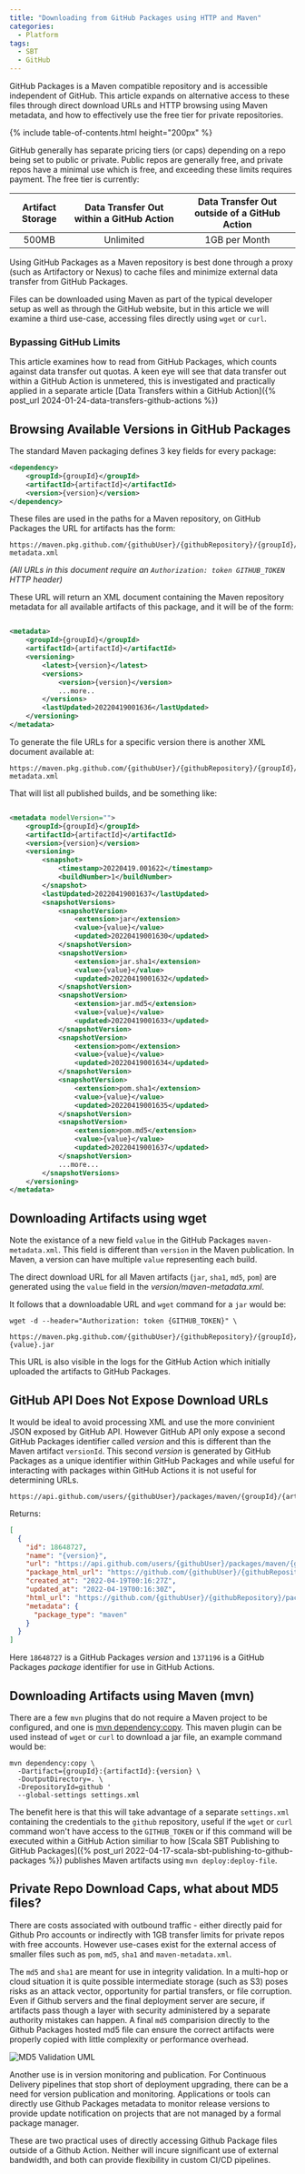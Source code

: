 ```yaml
---
title: "Downloading from GitHub Packages using HTTP and Maven"
categories:
  - Platform
tags:
  - SBT
  - GitHub
---
```


GitHub Packages is a Maven compatible repository and is accessible independent of GitHub. This article expands on
alternative access to these files through direct download URLs and HTTP browsing using Maven metadata, and how to
effectively use the free tier for private repositories.

{% include table-of-contents.html height="200px" %}

GitHub generally has separate pricing tiers (or caps) depending on a repo being set to public or private. Public 
repos are generally free, and private repos have a minimal use which is free, and exceeding these limits requires 
payment. The free tier is currently:

| Artifact Storage | Data Transfer Out within a GitHub Action | Data Transfer Out outside of a GitHub Action |
|:----------------:|:----------------------------------------:|:--------------------------------------------:|
|      500MB       |                Unlimited                 |                1GB per Month                 |

Using GitHub Packages as a Maven repository is best done through a proxy (such as Artifactory or Nexus) to cache
files and minimize external data transfer from GitHub Packages.

Files can be downloaded using Maven as part of the typical developer setup as well as through the GitHub website, 
but in this article we will examine a third use-case, accessing files directly using `wget` or `curl`.

### Bypassing GitHub Limits

This article examines how to read from GitHub Packages, which counts against data transfer out quotas.  A keen eye 
will see that data transfer out within a GitHub Action is unmetered, this is investigated and practically applied 
in a separate article [Data Transfers within a GitHub Action]({% post_url
2024-01-24-data-transfers-github-actions %})

## Browsing Available Versions in GitHub Packages

The standard Maven packaging defines 3 key fields for every package:

```xml
<dependency>
    <groupId>{groupId}</groupId>
    <artifactId>{artifactId}</artifactId>
    <version>{version}</version>
</dependency>
```

These files are used in the paths for a Maven repository, on GitHub Packages the URL for artifacts has the form:

```shell
https://maven.pkg.github.com/{githubUser}/{githubRepository}/{groupId}/{artifactId}/maven-metadata.xml
```

_(All URLs in this document require an `Authorization: token GITHUB_TOKEN` HTTP header)_

These URL will return an XML document containing the Maven repository metadata for all available artifacts of this
package, and it will be of the form:

```xml

<metadata>
    <groupId>{groupId}</groupId>
    <artifactId>{artifactId}</artifactId>
    <versioning>
        <latest>{version}</latest>
        <versions>
            <version>{version}</version>
            ...more..
        </versions>
        <lastUpdated>20220419001636</lastUpdated>
    </versioning>
</metadata>
```

To generate the file URLs for a specific version there is another XML document available at:

```shell
https://maven.pkg.github.com/{githubUser}/{githubRepository}/{groupId}/{artifactId}/{version}/maven-metadata.xml
```

That will list all published builds, and be something like:

```xml

<metadata modelVersion="">
    <groupId>{groupId}</groupId>
    <artifactId>{artifactId}</artifactId>
    <version>{version}</version>
    <versioning>
        <snapshot>
            <timestamp>20220419.001622</timestamp>
            <buildNumber>1</buildNumber>
        </snapshot>
        <lastUpdated>20220419001637</lastUpdated>
        <snapshotVersions>
            <snapshotVersion>
                <extension>jar</extension>
                <value>{value}</value>
                <updated>20220419001630</updated>
            </snapshotVersion>
            <snapshotVersion>
                <extension>jar.sha1</extension>
                <value>{value}</value>
                <updated>20220419001632</updated>
            </snapshotVersion>
            <snapshotVersion>
                <extension>jar.md5</extension>
                <value>{value}</value>
                <updated>20220419001633</updated>
            </snapshotVersion>
            <snapshotVersion>
                <extension>pom</extension>
                <value>{value}</value>
                <updated>20220419001634</updated>
            </snapshotVersion>
            <snapshotVersion>
                <extension>pom.sha1</extension>
                <value>{value}</value>
                <updated>20220419001635</updated>
            </snapshotVersion>
            <snapshotVersion>
                <extension>pom.md5</extension>
                <value>{value}</value>
                <updated>20220419001637</updated>
            </snapshotVersion>
            ...more...
        </snapshotVersions>
    </versioning>
</metadata>
```

## Downloading Artifacts using wget

Note the existance of a new field `value` in the GitHub Packages `maven-metadata.xml`. This field is different
than `version` in the Maven publication. In Maven, a version can have multiple `value` representing each build.

The direct download URL for all Maven artifacts (`jar`, `sha1`, `md5`, `pom`) are generated using the `value` field in
the _version/maven-metadata.xml_.

It follows that a downloadable URL and `wget` command for a `jar` would be:

```shell
wget -d --header="Authorization: token {GITHUB_TOKEN}" \
 https://maven.pkg.github.com/{githubUser}/{githubRepository}/{groupId}/{artifactId}/{version}/{artifactId}-{value}.jar
```

This URL is also visible in the logs for the GitHub Action which initially uploaded the artifacts to GitHub Packages.

## GitHub API Does Not Expose Download URLs

It would be ideal to avoid processing XML and use the more convinient JSON exposed by GitHub API. However GitHub API
only expose a second GitHub Packages identifier called *version* and this is different than the Maven
artifact `versionId`. This second *version* is generated by GitHub Packages as a unique identifier within GitHub
Packages and while useful for interacting with packages within GitHub Actions it is not useful for determining URLs.

```shell
https://api.github.com/users/{githubUser}/packages/maven/{groupId}/{artifactId}/versions
```

Returns:

```json
[
  {
    "id": 18648727,
    "name": "{version}",
    "url": "https://api.github.com/users/{githubUser}/packages/maven/{groupId}/{artifactId}/versions/18648727",
    "package_html_url": "https://github.com/{githubUser}/{githubRepository}/packages/1371196",
    "created_at": "2022-04-19T00:16:27Z",
    "updated_at": "2022-04-19T00:16:30Z",
    "html_url": "https://github.com/{githubUser}/{githubRepository}/packages/1371196?version={version}",
    "metadata": {
      "package_type": "maven"
    }
  }
]
```

Here `18648727` is a GitHub Packages *version* and `1371196` is a GitHub Packages *package* identifier for use in GitHub
Actions.

## Downloading Artifacts using Maven (mvn)

There are a few `mvn` plugins that do not require a Maven project to be configured, and one
is [mvn dependency:copy](https://maven.apache.org/plugins/maven-dependency-plugin/copy-mojo.html). This maven plugin can
be used instead of `wget` or `curl` to download a jar file, an example command would be:

```
mvn dependency:copy \
  -Dartifact={groupId}:{artifactId}:{version} \
  -DoutputDirectory=. \
  -DrepositoryId=github '
  --global-settings settings.xml
```

The benefit here is that this will take advantage of a separate `settings.xml` containing the credentials to
the `github` repository, useful if the `wget` or `curl` command won't have access to the `GITHUB_TOKEN` or if this
command will be executed within a GitHub Action similiar to how [Scala SBT Publishing to GitHub Packages]({% post_url
2022-04-17-scala-sbt-publishing-to-github-packages %}) publishes Maven artifacts using `mvn deploy:deploy-file`.

## Private Repo Download Caps, what about MD5 files?

There are costs associated with outbound traffic - either directly paid for Github Pro accounts or indirectly with 1GB
transfer limits for private repos with free accounts. However use-cases exist for the external access of smaller files
such as `pom`, `md5`, `sha1` and `maven-metadata.xml`.

The `md5` and `sha1` are meant for use in integrity validation. In a multi-hop or cloud situation it is quite possible
intermediate storage (such as S3) poses risks as an attack vector, opportunity for partial transfers, or file
corruption. Even if Github servers and the final deployment server are secure, if artifacts pass though a layer with
security administered by a separate authority mistakes can happen. A final `md5` comparision directly to the Github
Packages hosted md5 file can ensure the correct artifacts were properly copied with little complexity or performance
overhead.

<img src="/assets/images/2022/04-20/md5validation.png" alt="MD5 Validation UML" title="MD5 Validation UML" style="text-align: center;"/>

Another use is in version monitoring and publication. For Continuous Delivery pipelines that stop short of deployment
upgrading, there can be a need for version publication and monitoring. Applications or tools can directly use Github
Packages metadata to monitor release versions to provide update notification on projects that are not managed by a
formal package manager.

These are two practical uses of directly accessing Github Package files outside of a Github Action. Neither will incure
significant use of external bandwidth, and both can provide flexibility in custom CI/CD pipelines. 
